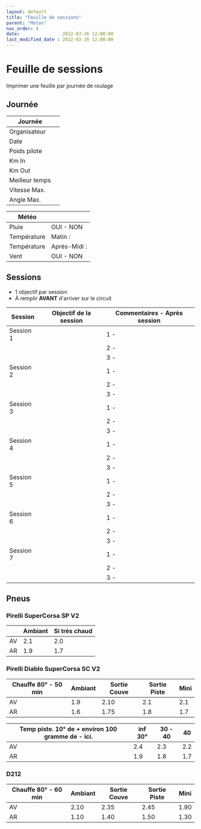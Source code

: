 ```yaml
---
layout: default
title: "Feuille de sessions"
parent: "Motos"
nav_order: 4
date:                2022-03-26 12:00:00
last_modified_date : 2022-03-26 12:00:00
---
```


# Feuille de sessions

Imprimer une feuille par journée de roulage

## Journée

| Journée        |                       |
|----------------|-----------------------|
| Organisateur   |                       |
| Date           |                       |
| Poids pilote   |                       |
| Km In          |                       |
| Km Out         |                       |
| Meilleur temps |                       |
| Vitesse Max.   |                       |
| Angle Max.     |                       |

| Météo          |                       |
|----------------|-----------------------|
| Pluie          | OUI - NON             |
| Température    | Matin :               |
| Température    | Après-Midi :          |
| Vent           | OUI - NON             |

## Sessions 
* 1 objectif par session 
* À remplir **AVANT** d'arriver sur le circuit


| Session   | Objectif de la session  | Commentaires - Après session |
|-----------|-------------------------|------------------------------|
| Session 1 |                         | 1 -                          |
|           |                         | 2 -                          |
|           |                         | 3 -                          |
| Session 2 |                         | 1 -                          |
|           |                         | 2 -                          |
|           |                         | 3 -                          |
| Session 3 |                         | 1 -                          |
|           |                         | 2 -                          |
|           |                         | 3 -                          |
| Session 4 |                         | 1 -                          |
|           |                         | 2 -                          |
|           |                         | 3 -                          |
| Session 5 |                         | 1 -                          |
|           |                         | 2 -                          |
|           |                         | 3 -                          |
| Session 6 |                         | 1 -                          |
|           |                         | 2 -                          |
|           |                         | 3 -                          |
| Session 7 |                         | 1 -                          |
|           |                         | 2 -                          |
|           |                         | 3 -                          |



## Pneus

### Pirelli SuperCorsa SP V2

|                               | Ambiant | Si très chaud |
|-------------------------------|---------|---------------|
| AV                            | 2.1     | 2.0           |
| AR                            | 1.9     | 1.7           |

### Pirelli Diablo SuperCorsa SC V2

| Chauffe 80° - 50 min    | Ambiant | Sortie Couve | Sortie Piste | Mini |
|-------------------------|---------|--------------|--------------|------|
| AV                      | 1.9     | 2.10         | 2.1          | 2.1  |
| AR                      | 1.6     | 1.75         | 1.8          | 1.7  |

| Temp piste. 10° de + environ 100 gramme de - ici. | inf 30° | 30 - 40 | 40   |
|---------------------------------------------------|---------|---------|------|
| AV                                                | 2.4     | 2.3     | 2.2  |
| AR                                                | 1.9     | 1.8     | 1.7  |

### D212

| Chauffe 80° - 60 min | Ambiant      | Sortie Couve | Sortie Piste | Mini |
|----------------------|--------------|--------------|--------------|------|
| AV                   | 2.10         | 2.35         | 2.45         | 1.90 |
| AR                   | 1.10         | 1.40         | 1.50         | 1.30 |

